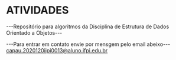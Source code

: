 # ATIVIDADES
---Repositório para algoritmos da Disciplina de Estrutura de Dados Orientado a Objetos--- 


---Para entrar em contato envie por mensgem pelo email abeixo---
capau.2020120iipi0013@aluno.ifpi.edu.br
